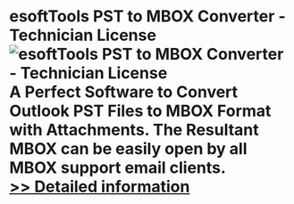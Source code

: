 # esoftTools PST to MBOX Converter - Technician License<br />![esoftTools PST to MBOX Converter - Technician License](https://mycommerce.akamaized.net/api/pimages/P301004578/BIG/301004578.PNG)<br />A Perfect Software to Convert Outlook PST Files to MBOX Format with Attachments. The Resultant MBOX can be easily open by all MBOX support email clients.<br />[>> Detailed information](https://secure.shareit.com/shareit/product.html?productid=301004578&affiliateid=200057808)